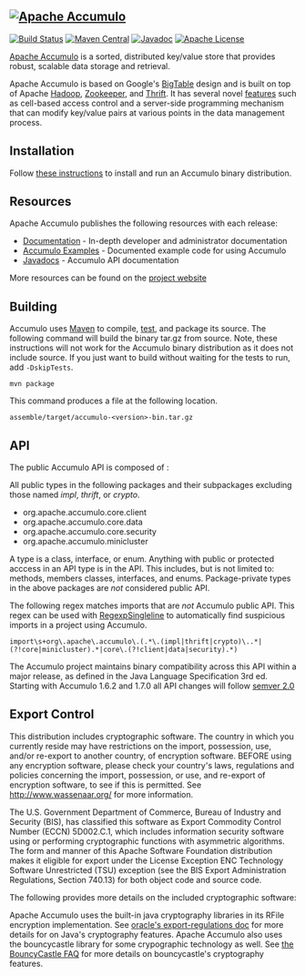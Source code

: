 <!--
Licensed to the Apache Software Foundation (ASF) under one or more
contributor license agreements.  See the NOTICE file distributed with
this work for additional information regarding copyright ownership.
The ASF licenses this file to You under the Apache License, Version 2.0
(the "License"); you may not use this file except in compliance with
the License.  You may obtain a copy of the License at

    http://www.apache.org/licenses/LICENSE-2.0

Unless required by applicable law or agreed to in writing, software
distributed under the License is distributed on an "AS IS" BASIS,
WITHOUT WARRANTIES OR CONDITIONS OF ANY KIND, either express or implied.
See the License for the specific language governing permissions and
limitations under the License.
-->

[![Apache Accumulo][logo]][accumulo]
--
[![Build Status][ti]][tl] [![Maven Central][mi]][ml] [![Javadoc][ji]][jl] [![Apache License][li]][ll]

[Apache Accumulo][accumulo] is a sorted, distributed key/value store that
provides robust, scalable data storage and retrieval.

Apache Accumulo is based on Google's [BigTable] design and is built on top of Apache
[Hadoop], [Zookeeper], and [Thrift].  It has several novel [features] such as cell-based
access control and a server-side programming mechanism that can modify key/value pairs
at various points in the data management process.

Installation
------------

Follow [these instructions][install] to install and run an Accumulo binary distribution.

Resources 
---------

Apache Accumulo publishes the following resources with each release:

* [Documentation][docs] - In-depth developer and administrator documentation
* [Accumulo Examples][examples] - Documented example code for using Accumulo
* [Javadocs][javadocs] - Accumulo API documentation

More resources can be found on the [project website][accumulo]

Building
--------

Accumulo uses [Maven] to compile, [test], and package its source.  The
following command will build the binary tar.gz from source.  Note, these
instructions will not work for the Accumulo binary distribution as it does not
include source.  If you just want to build without waiting for the tests to
run, add `-DskipTests`.

    mvn package

This command produces a file at the following location.

    assemble/target/accumulo-<version>-bin.tar.gz

API
---

The public Accumulo API is composed of :

All public types in the following packages and their subpackages excluding
those named *impl*, *thrift*, or *crypto*.

   * org.apache.accumulo.core.client
   * org.apache.accumulo.core.data
   * org.apache.accumulo.core.security
   * org.apache.accumulo.minicluster

A type is a class, interface, or enum.  Anything with public or protected
acccess in an API type is in the API.  This includes, but is not limited to:
methods, members classes, interfaces, and enums.  Package-private types in
the above packages are *not* considered public API.

The following regex matches imports that are *not* Accumulo public API.  This
regex can be used with [RegexpSingleline][regex] to automatically find
suspicious imports in a project using Accumulo.

```
import\s+org\.apache\.accumulo\.(.*\.(impl|thrift|crypto)\..*|(?!core|minicluster).*|core\.(?!client|data|security).*)
```

The Accumulo project maintains binary compatibility across this API within a
major release, as defined in the Java Language Specification 3rd ed. Starting
with Accumulo 1.6.2 and 1.7.0 all API changes will follow [semver 2.0][semver]

Export Control
--------------

This distribution includes cryptographic software. The country in which you
currently reside may have restrictions on the import, possession, use, and/or
re-export to another country, of encryption software. BEFORE using any
encryption software, please check your country's laws, regulations and
policies concerning the import, possession, or use, and re-export of encryption
software, to see if this is permitted. See <http://www.wassenaar.org/> for more
information.

The U.S. Government Department of Commerce, Bureau of Industry and Security
(BIS), has classified this software as Export Commodity Control Number (ECCN)
5D002.C.1, which includes information security software using or performing
cryptographic functions with asymmetric algorithms. The form and manner of this
Apache Software Foundation distribution makes it eligible for export under the
License Exception ENC Technology Software Unrestricted (TSU) exception (see the
BIS Export Administration Regulations, Section 740.13) for both object code and
source code.

The following provides more details on the included cryptographic software:

Apache Accumulo uses the built-in java cryptography libraries in its RFile
encryption implementation. See [oracle's export-regulations doc][java-export]
for more details for on Java's cryptography features. Apache Accumulo also uses
the bouncycastle library for some crypographic technology as well. See
[the BouncyCastle FAQ][bouncy-faq] for
more details on bouncycastle's cryptography features.

[accumulo]: https://accumulo.apache.org
[logo]: contrib/accumulo-logo.png
[install]: INSTALL.md
[test]: TESTING.md
[BigTable]: https://research.google.com/archive/bigtable.html
[Hadoop]: https://hadoop.apache.org
[Zookeeper]: https://zookeeper.apache.org
[Thrift]: https://thrift.apache.org
[features]: https://accumulo.apache.org/notable_features
[Maven]: https://maven.apache.org
[docs]: https://accumulo.apache.org/latest/accumulo_user_manual
[examples]: https://github.com/apache/accumulo-examples
[javadocs]: https://accumulo.apache.org/latest/apidocs
[semver]: http://semver.org/spec/v2.0.0
[regex]: http://checkstyle.sourceforge.net/config_regexp.html
[li]: https://img.shields.io/badge/license-ASL-blue.svg
[ll]: https://www.apache.org/licenses/LICENSE-2.0
[mi]: https://maven-badges.herokuapp.com/maven-central/org.apache.accumulo/accumulo-core/badge.svg
[ml]: https://maven-badges.herokuapp.com/maven-central/org.apache.accumulo/accumulo-core/
[ji]: https://javadoc-emblem.rhcloud.com/doc/org.apache.accumulo/accumulo-core/badge.svg
[jl]: https://www.javadoc.io/doc/org.apache.accumulo/accumulo-core
[ti]: https://travis-ci.org/apache/accumulo.svg?branch=master
[tl]: https://travis-ci.org/apache/accumulo
[java-export]: http://www.oracle.com/us/products/export/export-regulations-345813.html
[bouncy-faq]: http://www.bouncycastle.org/wiki/display/JA1/Frequently+Asked+Questions
